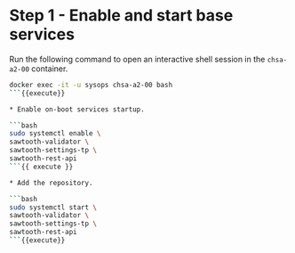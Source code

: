 # Step 1 - Enable and start base services

Run the following command to open an interactive shell session in the `chsa-a2-00` container.

```bash
docker exec -it -u sysops chsa-a2-00 bash
```{{execute}}

* Enable on-boot services startup.

```bash
sudo systemctl enable \
sawtooth-validator \
sawtooth-settings-tp \
sawtooth-rest-api
```{{ execute }}

* Add the repository.

```bash
sudo systemctl start \
sawtooth-validator \
sawtooth-settings-tp \
sawtooth-rest-api
```{{execute}}
